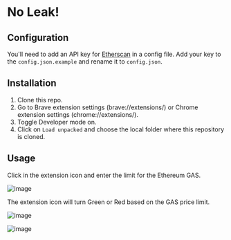 # No Leak!

## Configuration

You'll need to add an API key for [Etherscan](https://etherscan.io/apis) in a config file. Add your key to the `config.json.example` and rename it to `config.json`.

## Installation

1. Clone this repo.
2. Go to Brave extension settings (brave://extensions/) or Chrome extension settings (chrome://extensions/).
3. Toggle Developer mode on.
4. Click on `Load unpacked` and choose the local folder where this repository is cloned.

## Usage

Click in the extension icon and enter the limit for the Ethereum GAS.

![image](https://user-images.githubusercontent.com/13015/156033761-8760193c-b2a9-4166-8919-6b962603d505.png)

The extension icon will turn Green or Red based on the GAS price limit.

![image](https://user-images.githubusercontent.com/13015/156034657-111e7f5d-821a-4652-b9a5-59fac62cee53.png)

![image](https://user-images.githubusercontent.com/13015/156034726-0b135bad-f45e-4be1-bfb5-df9d06d96d6a.png)
